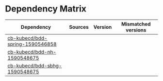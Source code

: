 # Dependency Matrix

Dependency | Sources | Version | Mismatched versions
---------- | ------- | ------- | -------------------
[cb-kubecd/bdd-spring-1590546858](https://github.com/cb-kubecd/bdd-spring-1590546858.git) |  | []() | 
[cb-kubecd/bdd-nh-1590548675](https://github.com/cb-kubecd/bdd-nh-1590548675.git) |  | []() | 
[cb-kubecd/bdd-sbhg-1590548675](https://github.com/cb-kubecd/bdd-sbhg-1590548675.git) |  | []() | 
